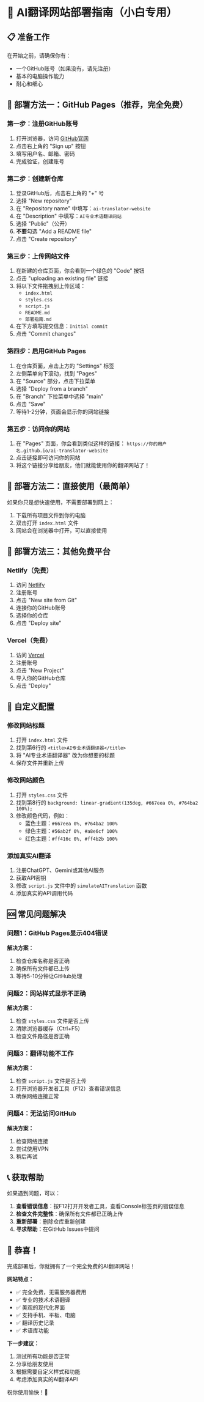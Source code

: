 # 🚀 AI翻译网站部署指南（小白专用）

## 📋 准备工作

在开始之前，请确保你有：
- 一个GitHub账号（如果没有，请先注册）
- 基本的电脑操作能力
- 耐心和细心

## 🎯 部署方法一：GitHub Pages（推荐，完全免费）

### 第一步：注册GitHub账号

1. 打开浏览器，访问 [GitHub官网](https://github.com)
2. 点击右上角的 "Sign up" 按钮
3. 填写用户名、邮箱、密码
4. 完成验证，创建账号

### 第二步：创建新仓库

1. 登录GitHub后，点击右上角的 "+" 号
2. 选择 "New repository"
3. 在 "Repository name" 中填写：`ai-translator-website`
4. 在 "Description" 中填写：`AI专业术语翻译网站`
5. 选择 "Public"（公开）
6. **不要**勾选 "Add a README file"
7. 点击 "Create repository"

### 第三步：上传网站文件

1. 在新建的仓库页面，你会看到一个绿色的 "Code" 按钮
2. 点击 "uploading an existing file" 链接
3. 将以下文件拖拽到上传区域：
   - `index.html`
   - `styles.css`
   - `script.js`
   - `README.md`
   - `部署指南.md`
4. 在下方填写提交信息：`Initial commit`
5. 点击 "Commit changes"

### 第四步：启用GitHub Pages

1. 在仓库页面，点击上方的 "Settings" 标签
2. 左侧菜单向下滚动，找到 "Pages"
3. 在 "Source" 部分，点击下拉菜单
4. 选择 "Deploy from a branch"
5. 在 "Branch" 下拉菜单中选择 "main"
6. 点击 "Save"
7. 等待1-2分钟，页面会显示你的网站链接

### 第五步：访问你的网站

1. 在 "Pages" 页面，你会看到类似这样的链接：
   `https://你的用户名.github.io/ai-translator-website`
2. 点击链接即可访问你的网站
3. 将这个链接分享给朋友，他们就能使用你的翻译网站了！

## 🎯 部署方法二：直接使用（最简单）

如果你只是想快速使用，不需要部署到网上：

1. 下载所有项目文件到你的电脑
2. 双击打开 `index.html` 文件
3. 网站会在浏览器中打开，可以直接使用

## 🎯 部署方法三：其他免费平台

### Netlify（免费）

1. 访问 [Netlify](https://netlify.com)
2. 注册账号
3. 点击 "New site from Git"
4. 连接你的GitHub账号
5. 选择你的仓库
6. 点击 "Deploy site"

### Vercel（免费）

1. 访问 [Vercel](https://vercel.com)
2. 注册账号
3. 点击 "New Project"
4. 导入你的GitHub仓库
5. 点击 "Deploy"

## 🔧 自定义配置

### 修改网站标题

1. 打开 `index.html` 文件
2. 找到第6行的 `<title>AI专业术语翻译器</title>`
3. 将 "AI专业术语翻译器" 改为你想要的标题
4. 保存文件并重新上传

### 修改网站颜色

1. 打开 `styles.css` 文件
2. 找到第8行的 `background: linear-gradient(135deg, #667eea 0%, #764ba2 100%);`
3. 修改颜色代码，例如：
   - 蓝色主题：`#667eea 0%, #764ba2 100%`
   - 绿色主题：`#56ab2f 0%, #a8e6cf 100%`
   - 红色主题：`#ff416c 0%, #ff4b2b 100%`

### 添加真实AI翻译

1. 注册ChatGPT、Gemini或其他AI服务
2. 获取API密钥
3. 修改 `script.js` 文件中的 `simulateAITranslation` 函数
4. 添加真实的API调用代码

## 🆘 常见问题解决

### 问题1：GitHub Pages显示404错误

**解决方案：**
1. 检查仓库名称是否正确
2. 确保所有文件都已上传
3. 等待5-10分钟让GitHub处理

### 问题2：网站样式显示不正确

**解决方案：**
1. 检查 `styles.css` 文件是否上传
2. 清除浏览器缓存（Ctrl+F5）
3. 检查文件路径是否正确

### 问题3：翻译功能不工作

**解决方案：**
1. 检查 `script.js` 文件是否上传
2. 打开浏览器开发者工具（F12）查看错误信息
3. 确保网络连接正常

### 问题4：无法访问GitHub

**解决方案：**
1. 检查网络连接
2. 尝试使用VPN
3. 稍后再试

## 📞 获取帮助

如果遇到问题，可以：

1. **查看错误信息**：按F12打开开发者工具，查看Console标签页的错误信息
2. **检查文件完整性**：确保所有文件都已正确上传
3. **重新部署**：删除仓库重新创建
4. **寻求帮助**：在GitHub Issues中提问

## 🎉 恭喜！

完成部署后，你就拥有了一个完全免费的AI翻译网站！

**网站特点：**
- ✅ 完全免费，无需服务器费用
- ✅ 专业的技术术语翻译
- ✅ 美观的现代化界面
- ✅ 支持手机、平板、电脑
- ✅ 翻译历史记录
- ✅ 术语库功能

**下一步建议：**
1. 测试所有功能是否正常
2. 分享给朋友使用
3. 根据需要自定义样式和功能
4. 考虑添加真实的AI翻译API

祝你使用愉快！🎊 